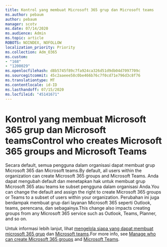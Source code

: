 ```yaml
---
title: Kontrol yang membuat Microsoft 365 grup dan Microsoft teams
ms.author: pebaum
author: pebaum
manager: scotv
ms.date: 07/14/2020
ms.audience: Admin
ms.topic: article
ROBOTS: NOINDEX, NOFOLLOW
localization_priority: Priority
ms.collection: Adm_O365
ms.custom:
- "168"
- "1200029"
ms.openlocfilehash: d8b5745f89c7fa924ca326d51d9db04d7097709c
ms.sourcegitcommit: 45c2aaeee58c0be466b76c7f0cd71e796d3c8f76
ms.translationtype: MT
ms.contentlocale: id-ID
ms.lasthandoff: 07/15/2020
ms.locfileid: "45141671"
---
```

# <a name="control-who-creates-microsoft-365-groups-and-microsoft-teams"></a><span data-ttu-id="878b1-102">Kontrol yang membuat Microsoft 365 grup dan Microsoft teams</span><span class="sxs-lookup"><span data-stu-id="878b1-102">Control who creates Microsoft 365 groups and Microsoft Teams</span></span>

<span data-ttu-id="878b1-103">Secara default, semua pengguna dalam organisasi dapat membuat grup Microsoft 365 dan Microsoft teams.</span><span class="sxs-lookup"><span data-stu-id="878b1-103">By default, all users within the organization can create Microsoft 365 groups and Microsoft Teams.</span></span> <span data-ttu-id="878b1-104">Anda dapat mengubah default dan menetapkan hak untuk membuat grup Microsoft 365 atau teams ke subset pengguna dalam organisasi Anda.</span><span class="sxs-lookup"><span data-stu-id="878b1-104">You can change the default and assign the right to create Microsoft 365 groups or Teams to a subset of users within your organization.</span></span> <span data-ttu-id="878b1-105">Perubahan ini juga berdampak membuat grup dari layanan Microsoft 365 seperti Outlook, teams, perencana, dan sebagainya.</span><span class="sxs-lookup"><span data-stu-id="878b1-105">This change also impacts creating groups from any Microsoft 365 service such as Outlook, Teams, Planner, and so on.</span></span>

<span data-ttu-id="878b1-106">Untuk informasi lebih lanjut, lihat [mengelola siapa yang dapat membuat microsoft 365 grup](https://support.office.com/article/Manage-who-can-create-Office-365-Groups-4c46c8cb-17d0-44b5-9776-005fced8e618) dan [Microsoft teams](https://aka.ms/rtsf).</span><span class="sxs-lookup"><span data-stu-id="878b1-106">For more info, see [Manage who can create Microsoft 365 groups](https://support.office.com/article/Manage-who-can-create-Office-365-Groups-4c46c8cb-17d0-44b5-9776-005fced8e618) and [Microsoft Teams](https://aka.ms/rtsf).</span></span>